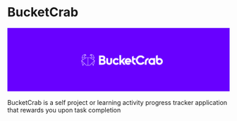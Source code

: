 # BucketCrab

![](bucketcrab.png)

BucketCrab is a self project or learning activity progress tracker application that rewards you upon task completion
